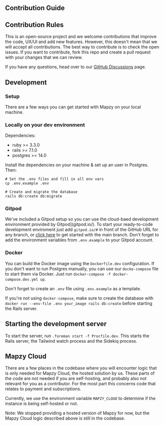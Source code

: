 ## Contribution Guide

## Contribution Rules

This is an open-source project and we welcome contributions that improve the code, UX/UI and add new features. However, this doesn't mean that we will accept all contributions. The best way to contribute is to check the open issues.
If you want to contribute, fork this repo and create a pull request with your changes that we can review.

If you have any questions, head over to our [GitHub Discussions](https://github.com/mapzy/mapzy/discussions) page.

## Development

### Setup

There are a few ways you can get started with Mapzy on your local machine.

### Locally on your dev environment

Dependencies:
- ruby >= 3.3.0
- rails >= 7.1.0
- postgres >= 14.0

Install the dependencies on your machine & set up an user in Postgres. Then:
```
# Set the .env files and fill in all env vars
cp .env.example .env

# Create and migrate the database
rails db:create db:migrate
```

### Gitpod
We've included a Gitpod setup so you can use the cloud-baed development environment provided by Gitpod](gitpod.io/). To start your ready-to-code development enviroment just add `gitpod.io/#` in front of the GitHub URL for any branch, or [click here](https://gitpod.io/#https://github.com/mapzy/mapzy) to get started with the main branch. Don't forget to add the environment variables from `.env.example` to your Gitpod account.

### Docker

You can build the Docker image using the `Dockerfile.dev` configuration. If you don't want to run Postgres manually, you can use our `docke-compose` file to start them via Docker. Just run `docker-compose -f docker-compose.dev.yml up`.

Don't forget to create an `.env` file using `.env.example` as a template.

If you're not using `docker-compose`, make sure to create the database with `docker run --env-file .env your_image rails db:create` before starting the Rails server.

## Starting the development server
To start the server, run `.foreman start -f Procfile.dev`. This starts the Rails server, the Tailwind watch process and the Sidekiq process.


## Mapzy Cloud
There are a few places in the codebase where you will encounter logic that is only needed for Mapzy Cloud, the hosted solution by us. These parts of the code are not needed if you are self-hosting, and probably also not relevant for you as a contributor. For the most part this concerns code that relates to payment and subscriptions.

Currently, we use the environment variable `MAPZY_CLOUD` to determine if the instance is being self-hosted or not.

Note: We stopped providing a hosted version of Mapzy for now, but the Mapzy Cloud logic described above is still in the codebase.